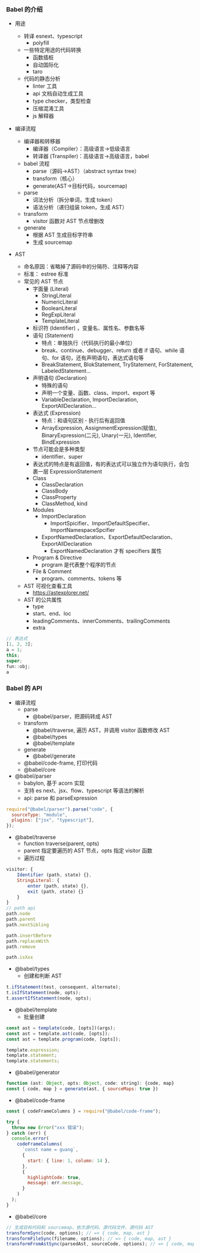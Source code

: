 ### Babel 的介绍

- 用途

  - 转译 esnext、typescript
    - polyfill
  - 一些特定用途的代码转换
    - 函数插桩
    - 自动国际化
    - taro
  - 代码的静态分析
    - linter 工具
    - api 文档自动生成工具
    - type checker，类型检查
    - 压缩混淆工具
    - js 解释器

- 编译流程

  - 编译器和转移器
    - 编译器（Compiler）：高级语言->低级语言
    - 转译器 (Transpiler)：高级语言->高级语言，babel
  - babel 流程
    - parse（源码->AST）（abstract syntax tree）
    - transform（核心）
    - generate(AST->目标代码，sourcemap)
  - parse
    - 词法分析（拆分单词，生成 token）
    - 语法分析（递归组装 token，生成 AST）
  - transform
    - visitor 函数对 AST 节点增删改
  - generate
    - 根据 AST 生成目标字符串
    - 生成 sourcemap

- AST
  - 命名原因：省略掉了源码中的分隔符、注释等内容
  - 标准： estree 标准
  - 常见的 AST 节点
    - 字面量 (Literal)
      - StringLiteral
      - NumericLiteral
      - BooleanLiteral
      - RegExpLiteral
      - TemplateLiteral
    - 标识符 (Identifier) ，变量名、属性名、参数名等
    - 语句 (Statement)
      - 特点：单独执行（代码执行的最小单位）
      - break、continue、debugger、return 或者 if 语句、while 语句、for 语句，还有声明语句，表达式语句等
      - BreakStatement, BlokStatement, TryStatement, ForStatement, LabeledStatement...
    - 声明语句 (Declaration)
      - 特殊的语句
      - 声明一个变量、函数、class、import、export 等
      - VariableDeclaration, ImportDeclaration, ExportAllDeclaration...
    - 表达式 (Expression)
      - 特点：和语句区别 - 执行后有返回值
      - ArrayExpression, AssignmentExpression(赋值), BinaryExpression(二元), Unary(一元), Identifier, BindExpression
    - 节点可能会是多种类型
      - identifier、super
    - 表达式的特点是有返回值，有的表达式可以独立作为语句执行，会包裹一层 ExpressionStatement
    - Class
      - ClassDeclaration
      - ClassBody
      - ClassProperty
      - ClassMethod, kind
    - Modules
      - ImportDeclaration
        - ImportSpicifier、ImportDefaultSpecifier、ImportNamespaceSpcifier
      - ExportNamedDeclaration、ExportDefaultDeclaration、ExportAllDeclaration
        - ExportNamedDeclaration 才有 specifiers 属性
    - Program & Directive
      - program 是代表整个程序的节点
    - File & Comment
      - program、comments、tokens 等
  - AST 可视化查看工具
    - https://astexplorer.net/
  - AST 的公共属性
    - type
    - start、end、loc
    - leadingComments、innerComments、trailingComments
    - extra

```javascript
// 表达式
[1, 2, 3];
a = 1;
this;
super;
fun::obj;
a
```

### Babel 的 API

- 编译流程
  - parse
    - @babel/parser，把源码转成 AST
  - transform
    - @babel/traverse, 遍历 AST，并调用 visitor 函数修改 AST
    - @babel/types
    - @babel/template
  - generate
    - @babel/generate
  - @babel/code-frame, 打印代码
  - @babel/core
- @babel/parser
  - babylon, 基于 acorn 实现
  - 支持 es next、jsx、flow、typescript 等语法的解析
  - api: parse 和 parseExpression

```javascript
require("@babel/parser").parse("code", {
  sourceType: "module",
  plugins: ["jsx", "typescript"],
});
```

- @babel/traverse
  - function traverse(parent, opts)
  - parent 指定要遍历的 AST 节点，opts 指定 visitor 函数
  - 遍历过程

```javascript
visitor: {
    Identifier (path, state) {},
    StringLiteral: {
        enter (path, state) {},
        exit (path, state) {}
    }
}
// path api
path.node
path.parent
path.nextSibling

path.insertBefore
path.replaceWith
path.remove

path.isXxx
```

- @babel/types
  - 创建和判断 AST

```javascript
t.ifStatement(test, consequent, alternate);
t.isIfStatement(node, opts);
t.assertIfStatement(node, opts);
```

- @babel/template
  - 批量创建

```javascript
const ast = template(code, [opts])(args);
const ast = template.ast(code, [opts]);
const ast = template.program(code, [opts]);

template.expression;
template.statement;
template.statements;
```

- @babel/generator

```javascript
function (ast: Object, opts: Object, code: string): {code, map}
const { code, map } = generate(ast, { sourceMaps: true })
```

- @babel/code-frame

```javascript
const { codeFrameColumns } = require("@babel/code-frame");

try {
  throw new Error("xxx 错误");
} catch (err) {
  console.error(
    codeFrameColumns(
      `const name = guang`,
      {
        start: { line: 1, column: 14 },
      },
      {
        highlightCode: true,
        message: err.message,
      }
    )
  );
}
```

- @babel/core

```javascript
// 生成目标代码和 sourcemap，依次源代码、源代码文件、源代码 AST
transformSync(code, options); // => { code, map, ast }
transformFileSync(filename, options); // => { code, map, ast }
transformFromAstSync(parsedAst, sourceCode, options); // => { code, map, ast }
```
